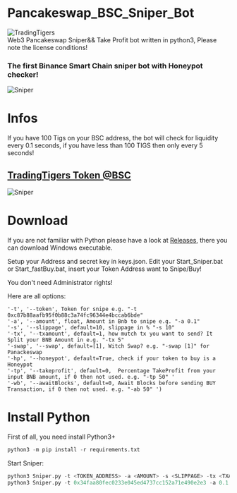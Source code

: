 # Pancakeswap_BSC_Sniper_Bot
![TradingTigers](https://trading-tigers.com/assets/img/TradingTigers.png)  
Web3 Pancakeswap Sniper&& Take Profit bot written in python3, Please note the license conditions!  
### The first Binance Smart Chain sniper bot with Honeypot checker!  
![Sniper](https://trading-tigers.com/assets/img/preview1.png)  
# Infos
If you have 100 Tigs on your BSC address, the bot will check for liquidity every 0.1 seconds,  if you have less than 100 TIGS then only every 5 seconds!  

## [TradingTigers Token @BSC](https://bscscan.com/token/0x34faa80fec0233e045ed4737cc152a71e490e2e3)  
![Sniper](https://trading-tigers.com/assets/img/Gui-Preview01.png)  

# Download
If you are not familiar with Python please have a look at [Releases](https://github.com/Trading-Tiger/Pancakeswap_BSC_Sniper_Bot/releases), there you can download Windows executable.

Setup your Address and secret key in keys.json.
Edit your Start_Sniper.bat or Start_fastBuy.bat, insert your Token Address want to Snipe/Buy!

You don't need Administrator rights!

Here are all options:
```python3
'-t', '--token', Token for snipe e.g. "-t 0xc87b88aafb95f0b88c3a74fc96344e4bccab6bde"
'-a', '--amount', float, Amount in Bnb to snipe e.g. "-a 0.1"
'-s', '--slippage', default=10, slippage in % "-s 10"
'-tx', '--txamount', default=1, how mutch tx you want to send? It Split your BNB Amount in e.g. "-tx 5"
'-swap', '--swap', default=[1], Witch Swap? e.g. "-swap [1]" for Panackeswap
'-hp', '--honeypot', default=True, check if your token to buy is a Honeypot
'-tp', '--takeprofit', default=0,  Percentage TakeProfit from your input BNB amount, if 0 then not used. e.g. "-tp 50" '
'-wb', '--awaitBlocks', default=0, Await Blocks before sending BUY Transaction, if 0 then not used. e.g. "-ab 50" ')
```


# Install Python
First of all, you need install Python3+

```python
python3 -m pip install -r requirements.txt
```  

Start Sniper:  
```python
python3 Sniper.py -t <TOKEN_ADDRESS> -a <AMOUNT> -s <SLIPPAGE> -tx <TXAMOUNT>
python3 Sniper.py -t 0x34faa80fec0233e045ed4737cc152a71e490e2e3 -a 0.1 -s 20 -tx 3
```  

